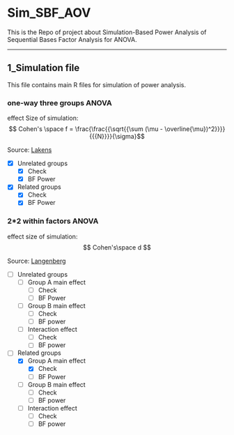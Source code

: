 # Sim_SBF_AOV

This is the Repo of project about Simulation-Based Power Analysis of Sequential Bases Factor Analysis for ANOVA.

------

## 1_Simulation file

This file contains main R files for simulation of power analysis.

### one-way three groups ANOVA

effect Size of simulation: $$ Cohen's \space f = \frac{\frac{{\sqrt{{\sum (\mu - \overline{\mu})^2}}}}{{{N}}}}{\sigma}$$

Source: [ Lakens](http://journals.sagepub.com/doi/10.1177/2515245920951503)

- [x] Unrelated groups
  - [x] Check 
  - [x] BF Power
- [x] Related groups
  - [x] Check 
  - [x] BF Power

### 2*2 within factors ANOVA

effect size of simulation: $$ Cohen's\space d $$

Source: [Langenberg](https://doi.org/10.3758/s13428-022-01902-8)

- [ ] Unrelated groups
  - [ ] Group A main effect
    - [ ] Check 
    - [ ] BF Power
  - [ ] Group B main effect
    - [ ] Check
    - [ ] BF power
  - [ ] Interaction effect
    - [ ] Check
    - [ ] BF power
- [ ] Related groups
  - [x] Group A main effect
    - [x] Check 
    - [ ] BF Power
  - [ ] Group B main effect
    - [ ] Check
    - [ ] BF power
  - [ ] Interaction effect
    - [ ] Check
    - [ ] BF power